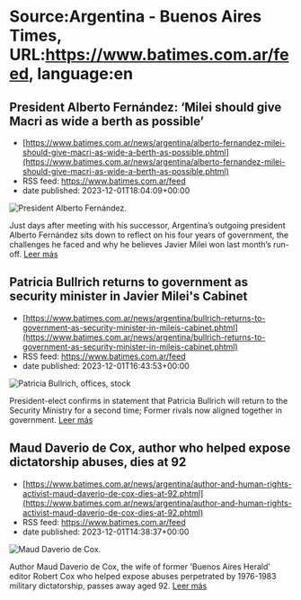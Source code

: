 # Source:Argentina - Buenos Aires Times, URL:https://www.batimes.com.ar/feed, language:en

## President Alberto Fernández: ‘Milei should give Macri as wide a berth as possible’
 - [https://www.batimes.com.ar/news/argentina/alberto-fernandez-milei-should-give-macri-as-wide-a-berth-as-possible.phtml](https://www.batimes.com.ar/news/argentina/alberto-fernandez-milei-should-give-macri-as-wide-a-berth-as-possible.phtml)
 - RSS feed: https://www.batimes.com.ar/feed
 - date published: 2023-12-01T18:04:09+00:00

<p><img alt="President Alberto Fernández." src="https://fotos.perfil.com/2023/12/01/trim/540/304/president-alberto-fernandez-1710346.jpg" /></p>Just days after meeting with his successor, Argentina’s outgoing president Alberto Fernández sits down to reflect on his four years of government, the challenges he faced and why he believes Javier Milei won last month’s run-off.
 <a href="https://www.batimes.com.ar/news/argentina/alberto-fernandez-milei-should-give-macri-as-wide-a-berth-as-possible.phtml">Leer más</a>

## Patricia Bullrich returns to government as security minister in Javier Milei's Cabinet
 - [https://www.batimes.com.ar/news/argentina/bullrich-returns-to-government-as-security-minister-in-mileis-cabinet.phtml](https://www.batimes.com.ar/news/argentina/bullrich-returns-to-government-as-security-minister-in-mileis-cabinet.phtml)
 - RSS feed: https://www.batimes.com.ar/feed
 - date published: 2023-12-01T16:43:53+00:00

<p><img alt="Patricia Bullrich, offices, stock" src="https://fotos.perfil.com/2023/08/22/trim/540/304/patricia-bullrich-offices-stock-1636987.jpg" /></p>President-elect confirms in statement that Patricia Bullrich will return to the Security Ministry for a second time; Former rivals now aligned together in government. <a href="https://www.batimes.com.ar/news/argentina/bullrich-returns-to-government-as-security-minister-in-mileis-cabinet.phtml">Leer más</a>

## Maud Daverio de Cox, author who helped expose dictatorship abuses, dies at 92
 - [https://www.batimes.com.ar/news/argentina/author-and-human-rights-activist-maud-daverio-de-cox-dies-at-92.phtml](https://www.batimes.com.ar/news/argentina/author-and-human-rights-activist-maud-daverio-de-cox-dies-at-92.phtml)
 - RSS feed: https://www.batimes.com.ar/feed
 - date published: 2023-12-01T14:38:37+00:00

<p><img alt="Maud Daverio de Cox." src="https://fotos.perfil.com/2023/12/01/trim/540/304/maud-daverio-de-cox-1710160.jpg" /></p>Author Maud Daverio de Cox, the wife of former 'Buenos Aires Herald' editor Robert Cox who helped expose abuses perpetrated by 1976-1983 military dictatorship, passes away aged 92.
 <a href="https://www.batimes.com.ar/news/argentina/author-and-human-rights-activist-maud-daverio-de-cox-dies-at-92.phtml">Leer más</a>

